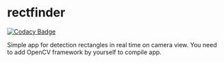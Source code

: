 # rectfinder

[![Codacy Badge](https://api.codacy.com/project/badge/Grade/3db5826ecf7948bebe4e6729cb5a5650)](https://app.codacy.com/app/grzegorz.gornisiewicz/rectfinder?utm_source=github.com&utm_medium=referral&utm_content=grzegorz-gornisiewicz/rectfinder&utm_campaign=Badge_Grade_Dashboard)

Simple app for detection rectangles in real time on camera view.
You need to add OpenCV framework by yourself to compile app.
